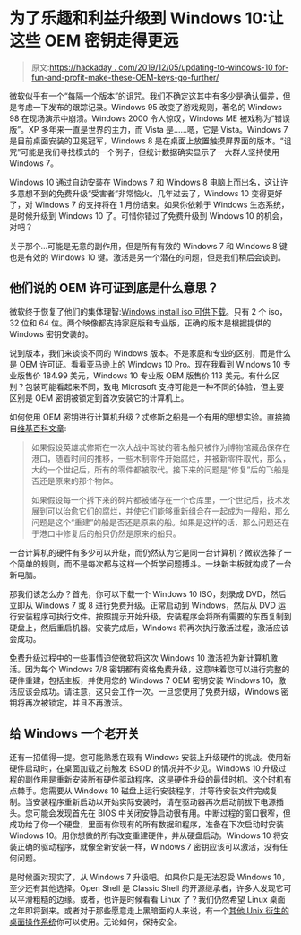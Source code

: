 # 为了乐趣和利益升级到 Windows 10:让这些 OEM 密钥走得更远

> 原文:[https://hackaday . com/2019/12/05/updating-to-windows-10 for-fun-and-profit-make-these-OEM-keys-go-further/](https://hackaday.com/2019/12/05/updating-to-windows-10-for-fun-and-profit-make-those-oem-keys-go-further/)

微软似乎有一个“每隔一个版本”的诅咒。我们不确定这其中有多少是确认偏差，但是考虑一下发布的跟踪记录。Windows 95 改变了游戏规则，著名的 Windows 98 在现场演示中崩溃。Windows 2000 令人惊叹，Windows ME 被戏称为“错误版”。XP 多年来一直是世界的主力，而 Vista 是……嗯，它是 Vista。Windows 7 是目前桌面安装的卫冕冠军，Windows 8 是在桌面上放置触摸屏界面的版本。“诅咒”可能是我们寻找模式的一个例子，但统计数据确实显示了一大群人坚持使用 Windows 7。

Windows 10 通过自动安装在 Windows 7 和 Windows 8 电脑上而出名，这让许多意想不到的免费升级“受害者”非常恼火。几年过去了，Windows 10 变得更好了，对 Windows 7 的支持将在 1 月份结束。如果你依赖于 Windows 生态系统，是时候升级到 Windows 10 了。可惜你错过了免费升级到 Windows 10 的机会，对吧？

关于那个…可能是无意的副作用，但是所有有效的 Windows 7 和 Windows 8 键也是有效的 Windows 10 键。激活是另一个潜在的问题，但是我们稍后会谈到。

## 他们说的 OEM 许可证到底是什么意思？

微软终于恢复了他们的集体理智:[Windows install iso 可供下载](https://www.microsoft.com/en-us/software-download/windows10ISO)。只有 2 个 iso，32 位和 64 位。两个映像都支持家庭版和专业版，正确的版本是根据提供的 Windows 密钥安装的。

说到版本，我们来谈谈不同的 Windows 版本。不是家庭和专业的区别，而是什么是 OEM 许可证。看看亚马逊上的 Windows 10 Pro。现在我看到 Windows 10 专业版售价 184.99 美元，Windows 10 专业版 OEM 版售价 113 美元。有什么区别？包装可能看起来不同，致电 Microsoft 支持可能是一种不同的体验，但主要区别是 OEM 密钥被锁定到首次安装它的计算机上。

如何使用 OEM 密钥进行计算机升级？忒修斯之船是一个有用的思想实验。直接摘自[维基百科文章](https://en.wikipedia.org/wiki/Ship_of_Theseus):

> 如果假设英雄忒修斯在一次大战中驾驶的著名船只被作为博物馆藏品保存在港口，随着时间的推移，一些木制零件开始腐烂，并被新零件取代，那么，大约一个世纪后，所有的零件都被取代。接下来的问题是“修复”后的飞船是否还是原来的那个物体。
> 
> 如果假设每一个拆下来的碎片都被储存在一个仓库里，一个世纪后，技术发展到可以治愈它们的腐烂，并使它们能够重新组合在一起成为一艘船，那么问题是这个“重建”的船是否还是原来的船。如果是这样的话，那么问题还在于港口中修复后的船只仍然是原来的船只。

一台计算机的硬件有多少可以升级，而仍然认为它是同一台计算机？微软选择了一个简单的规则，而不是每次都与这样一个哲学问题搏斗。一块新主板就构成了一台新电脑。

那我们该怎么办？首先，你可以下载一个 Windows 10 ISO，刻录成 DVD，然后立即从 Windows 7 或 8 进行免费升级。正常启动到 Windows，然后从 DVD 运行安装程序可执行文件。按照提示开始升级。安装程序会将所有需要的东西复制到硬盘上，然后重启机器。安装完成后，Windows 将再次执行激活过程，激活应该会成功。

免费升级过程中的一些事情迫使微软将这次 Windows 10 激活视为新计算机激活。因为每个 Windows 7/8 密钥都有资格免费升级，这意味着您可以进行完整的硬件重建，包括主板，并使用您的 Windows 7 OEM 密钥安装 Windows 10，激活应该会成功。请注意，这只会工作一次。一旦您使用了免费升级，Windows 密钥将再次被锁定，并且不再激活。

## 给 Windows 一个老开关

还有一招值得一提。您可能熟悉在现有 Windows 安装上升级硬件的挑战。使用新硬件启动时，在桌面加载之前触发 BSOD 的情况并不少见。Windows 10 升级过程的副作用是重新安装所有硬件驱动程序，这是硬件升级的最佳时机。这个时机有点棘手。您需要从 Windows 10 磁盘上运行安装程序，并等待安装文件完成复制。当安装程序重新启动以开始实际安装时，请在驱动器再次启动前拔下电源插头。您可能会发现首先在 BIOS 中关闭安静启动很有用。中断过程的窗口很窄，但成功给了你一个硬盘，里面有你现有的所有数据和程序，准备在下次启动时安装 Windows 10。用你想做的所有改变重建硬件，并从硬盘启动。Windows 10 将安装正确的驱动程序，就像全新安装一样，Windows 7 密钥应该可以激活，没有任何问题。

是时候面对现实了，从 Windows 7 升级吧。如果你只是无法忍受 Windows 10，至少还有其他选择。Open Shell 是 Classic Shell 的开源继承者，许多人发现它可以平滑粗糙的边缘。或者，也许是时候看看 Linux 了？我们仍然希望 Linux 桌面之年即将到来。或者对于那些愿意走上黑暗面的人来说，有一个[其他 Unix 衍生的桌面操作系统](https://en.wikipedia.org/wiki/MacOS)你可以使用。无论如何，保持安全。